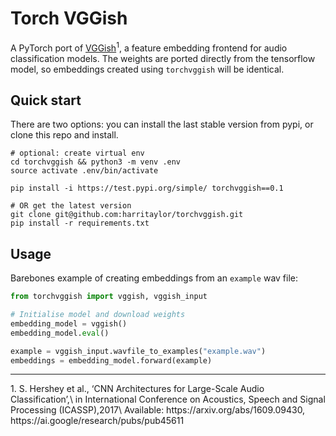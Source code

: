 # Torch VGGish
A PyTorch port of [VGGish](https://github.com/tensorflow/models/tree/master/research/audioset)<sup>1</sup>, 
a feature embedding frontend for audio classification models. The weights are ported directly from the tensorflow model, so embeddings created using `torchvggish` will be identical.

## Quick start
There are two options: you can install the last stable version from pypi, or clone this repo and install.
```shell script
# optional: create virtual env
cd torchvggish && python3 -m venv .env
source activate .env/bin/activate

pip install -i https://test.pypi.org/simple/ torchvggish==0.1

# OR get the latest version
git clone git@github.com:harritaylor/torchvggish.git
pip install -r requirements.txt
```
## Usage
Barebones example of creating embeddings from an `example` wav file:
```python
from torchvggish import vggish, vggish_input

# Initialise model and download weights
embedding_model = vggish()
embedding_model.eval()

example = vggish_input.wavfile_to_examples("example.wav")
embeddings = embedding_model.forward(example)
```

<hr>
1.  S. Hershey et al., ‘CNN Architectures for Large-Scale Audio Classification’,\
    in International Conference on Acoustics, Speech and Signal Processing (ICASSP),2017\
    Available: https://arxiv.org/abs/1609.09430, https://ai.google/research/pubs/pub45611
    


